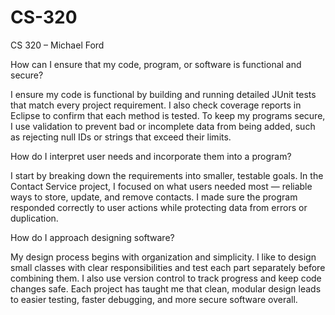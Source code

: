 # CS-320

CS 320 – Michael Ford

How can I ensure that my code, program, or software is functional and secure?

I ensure my code is functional by building and running detailed JUnit tests that match every project requirement. I also check coverage reports in Eclipse to confirm that each method is tested. To keep my programs secure, I use validation to prevent bad or incomplete data from being added, such as rejecting null IDs or strings that exceed their limits.

How do I interpret user needs and incorporate them into a program?

I start by breaking down the requirements into smaller, testable goals. In the Contact Service project, I focused on what users needed most — reliable ways to store, update, and remove contacts. I made sure the program responded correctly to user actions while protecting data from errors or duplication.

How do I approach designing software?

My design process begins with organization and simplicity. I like to design small classes with clear responsibilities and test each part separately before combining them. I also use version control to track progress and keep code changes safe. Each project has taught me that clean, modular design leads to easier testing, faster debugging, and more secure software overall.
